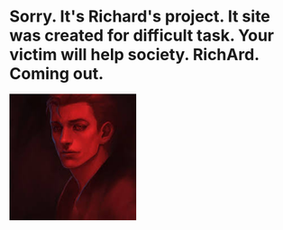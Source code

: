 <html>
 <head>
  <meta charset="utf-6">
 </head>
 <body>
  <h1> Sorry. It's Richard's project. It site was created for difficult task. Your victim will help society. RichArd. Coming out.</h1>
  <img src="Good_evil.jpg">
  <body 
{
          background: #000000;
       color: #800000;
}
 </body>
